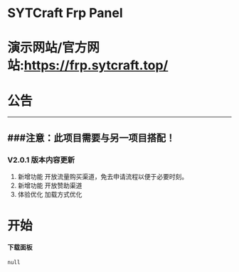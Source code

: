# SYTCraft Frp Panel
# 演示网站/官方网站:https://frp.sytcraft.top/
# 公告
---
###注意：此项目需要与另一项目搭配！
---
### V2.0.1 版本内容更新
1. 新增功能    开放流量购买渠道，免去申请流程以便于必要时刻。
2. 新增功能    开放赞助渠道
3. 体验优化    加载方式优化
# 开始
#### 下载面板
    null
